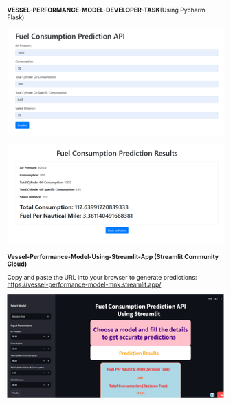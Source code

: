 **VESSEL-PERFORMANCE-MODEL-DEVELOPER-TASK**(Using Pycharm Flask)

![Website UI Interface](https://github.com/MANKALANIKHILKUMAR/VESSEL-PERFORMANCE-MODEL-DEVELOPER-TASK-/blob/main/Website%20UI%20Interface(Flask%20API).png)

![Output Prediction Results](https://github.com/MANKALANIKHILKUMAR/VESSEL-PERFORMANCE-MODEL-DEVELOPER-TASK-/blob/main/Output%20Prediction%20Results.png)


**Vessel-Performance-Model-Using-Streamlit-App (Streamlit Community Cloud)**

Copy and paste the URL into your browser to generate predictions:
https://vessel-performance-model-mnk.streamlit.app/


![Prediction Using Streamlit web App.](https://github.com/MANKALANIKHILKUMAR/VESSEL-PERFORMANCE-MODEL-DEVELOPER-TASK-/blob/main/Streamlit%20App..png)
